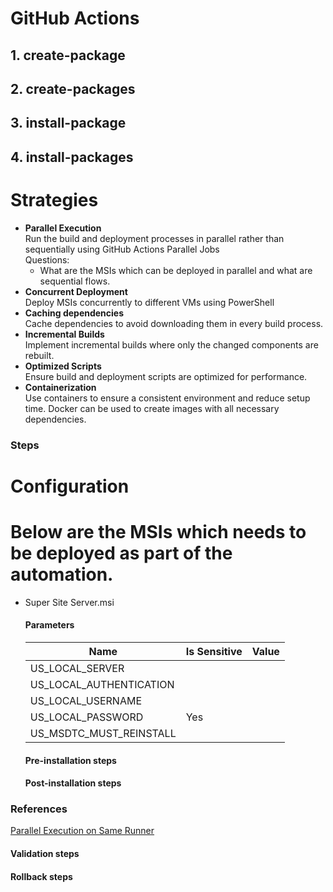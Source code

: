 # GitHub Actions

## 1. create-package

## 2. create-packages

## 3. install-package

## 4. install-packages

# Strategies

- **Parallel Execution** \
  Run the build and deployment processes in parallel rather than sequentially using  GitHub Actions Parallel Jobs \
  Questions: 
  - What are the MSIs which can be deployed in parallel and what are sequential flows.
- **Concurrent Deployment** \
  Deploy MSIs concurrently to different VMs using PowerShell
- **Caching dependencies** \
  Cache dependencies to avoid downloading them in every build process.
- **Incremental Builds** \
  Implement incremental builds where only the changed components are rebuilt.
- **Optimized Scripts** \
  Ensure  build and deployment scripts are optimized for performance.
- **Containerization** \
  Use containers to ensure a consistent environment and reduce setup time. Docker can be used to create images with all necessary dependencies.
    
### Steps

# Configuration

# Below are the MSIs which needs to be deployed as part of the automation.

- Super Site Server.msi

  #### Parameters

  | Name                    | Is Sensitive | Value |
  | ----------------------- | ------------ | ----- |
  | US_LOCAL_SERVER         |              |
  | US_LOCAL_AUTHENTICATION |              |
  | US_LOCAL_USERNAME       |              |
  | US_LOCAL_PASSWORD       | Yes          |
  | US_MSDTC_MUST_REINSTALL |              |

  #### Pre-installation steps

  #### Post-installation steps
 ### References  
[Parallel Execution on Same Runner](https://github.com/orgs/community/discussions/26769)

  #### Validation steps

  #### Rollback steps

